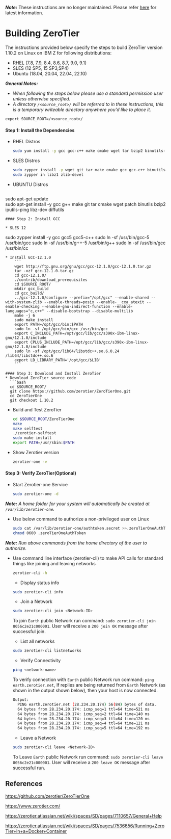 _**Note:**_ These instructions are no longer maintained. Please refer [here](https://www.ibm.com/community/z/open-source-software/) for latest information.

# Building ZeroTier

The instructions provided below specify the steps to build ZeroTier version 1.10.2 on Linux on IBM Z for following distributions:

* RHEL (7.8, 7.9, 8.4, 8.6, 8.7, 9.0, 9.1)
* SLES (12 SP5, 15 SP3,SP4)
* Ubuntu (18.04, 20.04, 22.04, 22.10)

_**General Notes:**_ 	 
* _When following the steps below please use a standard permission user unless otherwise specified._
* _A directory `/<source_root>/` will be referred to in these instructions, this is a temporary writeable directory anywhere you'd like to place it._
```
export SOURCE_ROOT=/<source_root>/
```
#### Step 1: Install the Dependencies 

* RHEL Distros
  ```bash
  sudo yum install -y gcc gcc-c++ make cmake wget tar bzip2 binutils-devel git patch iputils zlib-devel diffutils
  ```
* SLES Distros
  ```bash
  sudo zypper install -y wget git tar make cmake gcc gcc-c++ binutils-devel patch which bzip2 iputils
  sudo zypper in libz1 zlib-devel
  ```
* UBUNTU Distros
  ```bash
 sudo apt-get update  
sudo apt-get install -y gcc g++ make git tar cmake wget patch binutils bzip2 iputils-ping libz-dev diffutils
  ```
#### Step 2: Install GCC

* SLES 12
```
sudo zypper install -y gcc gcc5 gcc5-c++
sudo ln -sf /usr/bin/gcc-5 /usr/bin/gcc
sudo ln -sf /usr/bin/g++-5 /usr/bin/g++
sudo ln -sf /usr/bin/gcc /usr/bin/cc
```
* Install GCC-12.1.0
	```
	wget http://ftp.gnu.org/gnu/gcc/gcc-12.1.0/gcc-12.1.0.tar.gz
	tar -xzf gcc-12.1.0.tar.gz  
	cd gcc-12.1.0/  
	./contrib/download_prerequisites  
	cd $SOURCE_ROOT/  
	mkdir gcc_build  
	cd gcc_build/  
	../gcc-12.1.0/configure --prefix="/opt/gcc" --enable-shared --with-system-zlib --enable-threads=posix --enable-__cxa_atexit --enable-checking --enable-gnu-indirect-function --enable-languages="c,c++" --disable-bootstrap --disable-multilib  
	make -j 6 
	sudo make install  
	export PATH=/opt/gcc/bin:$PATH  
	sudo ln -sf /opt/gcc/bin/gcc /usr/bin/gcc
	export C_INCLUDE_PATH=/opt/gcc/lib/gcc/s390x-ibm-linux-gnu/12.1.0/include  
	export CPLUS_INCLUDE_PATH=/opt/gcc/lib/gcc/s390x-ibm-linux-gnu/12.1.0/include
	sudo ln -sf /opt/gcc/lib64/libstdc++.so.6.0.24 /lib64/libstdc++.so.6
	export LD_LIBRARY_PATH='/opt/gcc/$LIB'
	```

#### Step 3: Download and Install ZeroTier
* Download ZeroTier source code
  ```bash
  cd $SOURCE_ROOT/
  git clone https://github.com/zerotier/ZeroTierOne.git
  cd ZeroTierOne
  git checkout 1.10.2
  ```
* Build and Test ZeroTier  
  ```bash  
  cd $SOURCE_ROOT/ZeroTierOne
  make
  make selftest
  ./zerotier-selftest
  sudo make install
  export PATH=/usr/sbin:$PATH
  ```
* Show Zerotier version
  ```bash
  zerotier-one -v
  ```

#### Step 3:  Verify ZeroTier(Optional)  
* Start Zerotier-one Service
  ```bash
  sudo zerotier-one -d
  ```  
_**Note:** A home folder for your system will automatically be created at `/var/lib/zerotier-one`._

* Use below command to authorize a non-privileged user on Linux
  ```bash
  sudo cat /var/lib/zerotier-one/authtoken.secret >>.zeroTierOneAuthToken
  chmod 0600 .zeroTierOneAuthToken
  ```
_**Note:** Run above commands from the home directory of the user to authorize._

* Use command line interface (zerotier-cli) to make API calls for standard things like joining and leaving networks
  ```bash
  zerotier-cli -h
  ```

  * Display status info
  ```bash
  sudo zerotier-cli info
  ```
	
  * Join a Network
  ```bash
  sudo zerotier-cli join <Network-ID>
  ```
  To join `Earth` public Network run command: `sudo zerotier-cli join 8056c2e21c000001`. User will receive a `200 join OK` message after successful join.

  * List all networks
  ```bash
  sudo zerotier-cli listnetworks
  ```

  * Verify Connectivity
  ```bash
  ping <network-name>
  ```
  To verify connection with `Earth` public Network run command: `ping earth.zerotier.net`, If replies are being returned from `Earth` Network (as shown in the output shown below), then your host is now connected.  
  ```bash
  Output:
	PING earth.zerotier.net (28.234.20.174) 56(84) bytes of data.
	64 bytes from 28.234.20.174: icmp_seq=1 ttl=64 time=521 ms
	64 bytes from 28.234.20.174: icmp_seq=2 ttl=64 time=140 ms
	64 bytes from 28.234.20.174: icmp_seq=3 ttl=64 time=120 ms
	64 bytes from 28.234.20.174: icmp_seq=4 ttl=64 time=121 ms
	64 bytes from 28.234.20.174: icmp_seq=5 ttl=64 time=192 ms
  ```
  
  * Leave a Network
  ```bash
  sudo zerotier-cli leave <Network-ID>
  ```
  To Leave `Earth` public Network run command: `sudo zerotier-cli leave 8056c2e21c000001`. User will receive a `200 leave OK` message after successful run.   
  
## References
https://github.com/zerotier/ZeroTierOne

https://www.zerotier.com/

https://zerotier.atlassian.net/wiki/spaces/SD/pages/7110657/General+Help

https://zerotier.atlassian.net/wiki/spaces/SD/pages/7536656/Running+ZeroTier+in+a+Docker+Container
